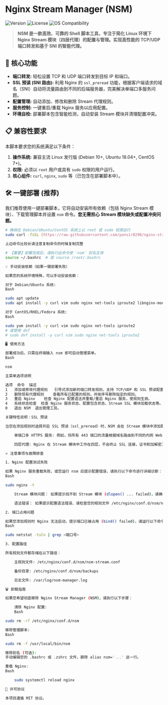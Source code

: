 
# Nginx Stream Manager (NSM)

![Version](https://img.shields.io/badge/Version-1.0.1%20(Stable)-blue)
![License](https://img.shields.io/github/license/pansir0290/nginx-stream-manager?color=orange)
![OS Compatibility](https://img.shields.io/badge/OS-Debian%20%7C%20Ubuntu%20%7C%20CentOS-green)

> **NSM 是一款高效、可靠的 Shell 脚本工具，专注于简化 Linux 环境下 Nginx Stream 模块（四层代理）的配置与管理。实现高性能的 TCP/UDP 端口转发和基于 SNI 的智能代理。**

## 🚀 核心功能

* **端口转发:** 轻松设置 TCP 和 UDP 端口转发到目标 IP 和端口。
* **SSL 预读 (SNI 路由):** 利用 Nginx 的 `ssl_preread` 功能，根据客户端请求的域名（SNI）自动将流量路由到不同的后端服务器，完美解决单端口多服务问题。
* **配置管理:** 自动添加、修改和删除 Stream 代理规则。
* **服务控制:** 一键重启/重载 Nginx 服务以应用配置。
* **环境自检:** 部署脚本包含智能检测，自动安装 Stream 模块并清理配置冲突。

## 📋 兼容性要求

本脚本要求您的系统满足以下条件：

1.  **操作系统:** 兼容主流 Linux 发行版 (Debian 10+, Ubuntu 18.04+, CentOS 7+)。
2.  **权限:** 必须以 `root` 用户或具有 `sudo` 权限的用户运行。
3.  **核心组件:** `curl`, `nginx`, `sudo` 等（已包含在部署脚本中）。

## 🛠️ 一键部署 (推荐)

我们推荐使用一键部署脚本，它将自动安装所有依赖（包括 Nginx Stream 模块）、下载管理脚本并设置 `nsm` 命令。**您无需担心 Stream 模块缺失或配置冲突问题。**

```bash
# 确保在 Debian/Ubuntu/CentOS 系统上以 root 或 sudo 权限运行
sudo curl -fsSL [https://raw.githubusercontent.com/pansir0290/nginx-stream-manager/main/deploy.sh](https://raw.githubusercontent.com/pansir0290/nginx-stream-manager/main/deploy.sh) | bash

上边命令比较长请注意复制命令的时候复制完整

# 【重要】部署完成后，请执行此命令使 'nsm' 别名生效
source ~/.bashrc  # 或 source /root/.bashrc

💡 手动安装依赖（如果一键部署失败）

如果您的系统环境特殊，可以手动安装依赖：

对于 Debian/Ubuntu 系统:
Bash

sudo apt update
sudo apt install -y curl vim sudo nginx net-tools iproute2 libnginx-mod-stream

对于 CentOS/RHEL/Fedora 系统:
Bash

sudo yum install -y curl vim sudo nginx net-tools iproute2
# 或使用 dnf
# sudo dnf install -y curl vim sudo nginx net-tools iproute2

🖥️ 使用方法

部署成功后，只需在终端输入 nsm 即可启动管理菜单。
Bash

nsm

主菜单选项说明

选项	命令	描述
1	添加或修改代理规则	引导式添加新的端口转发规则，支持 TCP/UDP 和 SSL 预读配置。
2	删除现有代理规则	查看所有已配置的规则，并按序号删除指定的规则。
3	重启 Nginx	检查 Nginx 配置语法并重载/重启 Nginx 服务，使规则生效。
4	系统状态检查	检查 Nginx 服务状态、配置包含状态、Stream SSL 模块加载状态等。
0	退出 NSM	退出管理工具。

关键特性说明：SSL 预读

当您在添加规则时选择开启 SSL 预读（ssl_preread）时，NSM 会在 Stream 模块中添加配置，让 Nginx 能够读取 SSL 握手时的 SNI 域名信息，从而实现：

    单端口多 HTTPS 服务: 例如，将所有 443 端口的流量根据域名路由到不同的内网 Web 服务器。

    四层代理: Nginx 在 Stream 模块中工作在四层，不会终止 SSL 连接，证书和加解密工作仍在后端服务器上完成。

⭐ 注意事项与故障排查

1. Nginx 配置测试失败

如果 Nginx 服务重载失败，或您运行 nsm 后提示配置错误，请执行以下命令进行详细诊断：
Bash

sudo nginx -t

    Stream 模块问题： 如果提示找不到 Stream 模块 (dlopen() ... failed)，请确认您使用了最新的 deploy.sh，它会自动安装 libnginx-mod-stream 并清理配置冲突。

    语法错误： 如果提示配置语法错误，请检查您的规则文件 /etc/nginx/conf.d/nsm/nsm-stream.conf，确保没有多余或缺失的花括号 {} 或分号 ;。

2. 端口占用问题

如果您添加规则时 Nginx 无法启动，提示端口已被占用 (bind() failed)，请运行以下命令检查哪个进程占用了该端口：
Bash

sudo netstat -tuln | grep <端口号>

3. 配置路径

所有规则文件都存储在以下路径：

    主规则文件: /etc/nginx/conf.d/nsm/nsm-stream.conf

    备份目录: /etc/nginx/conf.d/nsm/backups

    日志文件: /var/log/nsm-manager.log

🗑️ 卸载指南

如果您希望彻底移除 Nginx Stream Manager (NSM)，请执行以下步骤：

    清除 Nginx 配置:
    Bash

sudo rm -rf /etc/nginx/conf.d/nsm

移除管理脚本:
Bash

sudo rm -f /usr/local/bin/nsm

移除别名 (可选):
手动编辑您的 .bashrc 或 .zshrc 文件，删除 alias nsm='...' 这一行。

重载 Nginx:
Bash

    sudo systemctl reload nginx

📜 许可协议

本项目遵循 MIT 协议。
